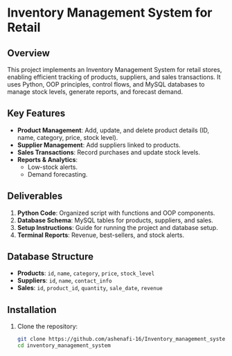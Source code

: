 # Inventory Management System for Retail

## Overview

This project implements an Inventory Management System for retail stores, enabling efficient tracking of products, suppliers, and sales transactions. It uses Python, OOP principles, control flows, and MySQL databases to manage stock levels, generate reports, and forecast demand.

## Key Features

- **Product Management**: Add, update, and delete product details (ID, name, category, price, stock level).
- **Supplier Management**: Add suppliers linked to products.
- **Sales Transactions**: Record purchases and update stock levels.
- **Reports & Analytics**:
  - Low-stock alerts.
  - Demand forecasting.

## Deliverables

1. **Python Code**: Organized script with functions and OOP components.
2. **Database Schema**: MySQL tables for products, suppliers, and sales.
3. **Setup Instructions**: Guide for running the project and database setup.
4. **Terminal Reports**: Revenue, best-sellers, and stock alerts.

## Database Structure

- **Products**: `id`, `name`, `category`, `price`, `stock_level`
- **Suppliers**: `id`, `name`, `contact_info`
- **Sales**: `id`, `product_id`, `quantity`, `sale_date`, `revenue`

## Installation

1. Clone the repository:
   ```bash
   git clone https://github.com/ashenafi-16/Inventory_management_system.git
   cd inventory_management_system
   ```